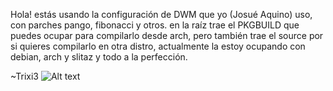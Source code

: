 Hola!
estás usando la configuración de DWM que yo (Josué Aquino) uso, con parches pango, fibonacci y otros.
en la raíz trae el PKGBUILD que puedes ocupar para compilarlo desde arch, pero también trae el source por si quieres compilarlo en otra distro, actualmente la estoy ocupando con debian, arch y slitaz y todo a la perfección.

~Trixi3
![Alt text](https://raw.github.com/trixi3/dwm-pango/master/scrot.png "Optional title")
